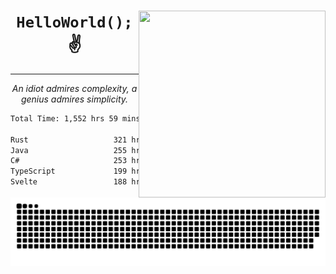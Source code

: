 <div text-align="center">
    <img src="https://i.imgur.com/h1q15Kt.gife" align="right" width="299" height="299">
    <h1 align="center"><code>HelloWorld();</code> ✌️</h1>
    <hr>
    <p align="center"><i>An idiot admires complexity, a genius admires simplicity.</i></p>
</div>

<!--START_SECTION:waka-->

```txt
Total Time: 1,552 hrs 59 mins

Rust                   321 hrs 45 mins █████░░░░░░░░░░░░░░░░░░░░   19.44 %
Java                   255 hrs 8 mins  ████░░░░░░░░░░░░░░░░░░░░░   15.42 %
C#                     253 hrs 6 mins  ███▓░░░░░░░░░░░░░░░░░░░░░   15.30 %
TypeScript             199 hrs 25 mins ███░░░░░░░░░░░░░░░░░░░░░░   12.05 %
Svelte                 188 hrs 10 mins ███░░░░░░░░░░░░░░░░░░░░░░   11.37 %
```

<!--END_SECTION:waka-->

<picture>
  <source media="(prefers-color-scheme: dark)" srcset="https://raw.githubusercontent.com/Somfic/Somfic/main/github-contribution-grid-snake-dark.svg">
  <source media="(prefers-color-scheme: light)" srcset="https://raw.githubusercontent.com/Somfic/Somfic/main/github-contribution-grid-snake.svg">
  <img alt="github contribution grid snake animation" src="https://raw.githubusercontent.com/Somfic/Somfic/main/github-contribution-grid-snake.svg">
</picture>
